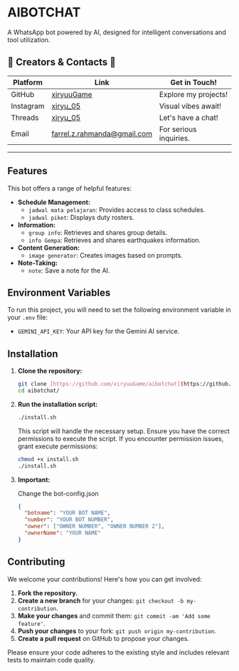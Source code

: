 # AIBOTCHAT

A WhatsApp bot powered by AI, designed for intelligent conversations and tool utilization.

## 🌟 Creators & Contacts 🌟

| Platform    | Link                                       | Get in Touch!               |
|-------------|--------------------------------------------|-------------------------------|
| GitHub      | [xiryuuGame](https://www.github.com/xiryuuGame)   | Explore my projects!          |
| Instagram   | [xiryu_05](https://www.instagram.com/xiryu_05/)   | Visual vibes await!            |
| Threads     | [xiryu_05](https://www.threads.net/@xiryu_05)   | Let's have a chat!            |
| Email       | [farrel.z.rahmanda@gmail.com](mailto:farrel.z.rahmanda@gmail.com)   | For serious inquiries.      |

---

## Features

This bot offers a range of helpful features:

* **Schedule Management:**
    * `jadwal mata pelajaran`: Provides access to class schedules.
    * `jadwal piket`: Displays duty rosters.
* **Information:**
    * `group info`: Retrieves and shares group details.
    * `info Gempa`: Retrieves and shares earthquakes information.
* **Content Generation:**
    * `image generator`: Creates images based on prompts.
* **Note-Taking:**
    * `note`: Save a note for the AI.

## Environment Variables

To run this project, you will need to set the following environment variable in your `.env` file:

* `GEMINI_API_KEY`: Your API key for the Gemini AI service.

## Installation

1.  **Clone the repository:**

    ```bash
    git clone [https://github.com/xiryuuGame/aibotchat](https://github.com/xiryuuGame/aibotchat)
    cd aibotchat/
    ```

2.  **Run the installation script:**

    ```bash
    ./install.sh
    ```

    This script will handle the necessary setup. Ensure you have the correct permissions to execute the script. If you encounter permission issues, grant execute permissions:

    ```bash
    chmod +x install.sh
    ./install.sh
    ```

3. **Important:**

   Change the bot-config.json
   ```json
   {
     "botname": "YOUR BOT NAME",
     "number": "YOUR BOT NUMBER",
     "owner": ["OWNER NUMBER", "OWNER NUMBER 2"],
     "ownerName": "YOUR NAME"
   }
   ```

## Contributing

We welcome your contributions! Here's how you can get involved:

1.  **Fork the repository.**
2.  **Create a new branch** for your changes: `git checkout -b my-contribution`.
3.  **Make your changes** and commit them: `git commit -am 'Add some feature'`.
4.  **Push your changes** to your fork: `git push origin my-contribution`.
5.  **Create a pull request** on GitHub to propose your changes.

Please ensure your code adheres to the existing style and includes relevant tests to maintain code quality.
